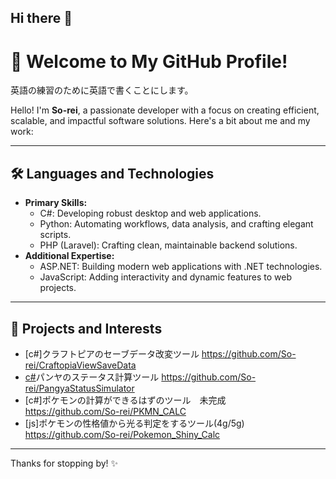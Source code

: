 ## Hi there 👋

<!--
**So-rei/So-rei** is a ✨ _special_ ✨ repository because its `README.md` (this file) appears on your GitHub profile.

Here are some ideas to get you started:

- 🔭 I’m currently working on ...
- 🌱 I’m currently learning ...
- 👯 I’m looking to collaborate on ...
- 🤔 I’m looking for help with ...
- 💬 Ask me about ...
- 📫 How to reach me: ...
- 😄 Pronouns: ...
- ⚡ Fun fact: ...
-->

# 👋 Welcome to My GitHub Profile!

英語の練習のために英語で書くことにします。

Hello! I'm **So-rei**, a passionate developer with a focus on creating efficient, scalable, and impactful software solutions. Here's a bit about me and my work:

---

## 🛠️ Languages and Technologies
- **Primary Skills:**
  - C#: Developing robust desktop and web applications.
  - Python: Automating workflows, data analysis, and crafting elegant scripts.
  - PHP (Laravel): Crafting clean, maintainable backend solutions.
- **Additional Expertise:**
  - ASP.NET: Building modern web applications with .NET technologies.
  - JavaScript: Adding interactivity and dynamic features to web projects.

---

## 🚀 Projects and Interests
 - [c#]クラフトピアのセーブデータ改変ツール https://github.com/So-rei/CraftopiaViewSaveData
 - [c#](old)パンヤのステータス計算ツール https://github.com/So-rei/PangyaStatusSimulator
 - [c#]ポケモンの計算ができるはずのツール　未完成　https://github.com/So-rei/PKMN_CALC
 - [js]ポケモンの性格値から光る判定をするツール(4g/5g) https://github.com/So-rei/Pokemon_Shiny_Calc


---
Thanks for stopping by! ✨
